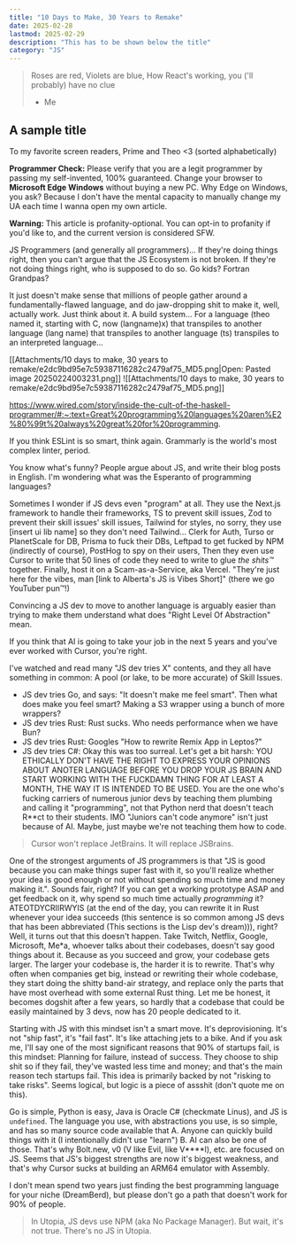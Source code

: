 ```yaml
---
title: "10 Days to Make, 30 Years to Remake"
date: 2025-02-28
lastmod: 2025-02-29
description: "This has to be shown below the title"
category: "JS"
---
```


> Roses are red, Violets are blue, How React's working, you ('ll probably) have no clue
> - Me

## A sample title

To my favorite screen readers, Prime and Theo <3 (sorted alphabetically)

**Programmer Check:** Please verify that you are a legit programmer by passing my self-invented, 100% guaranteed. Change your browser to **Microsoft Edge Windows** without buying a new PC. Why Edge on Windows, you ask? Because I don't have the mental capacity to manually change my UA each time I wanna open my own article.

**Warning:** This article is profanity-optional. You can opt-in to profanity if you'd like to, and the current version is considered SFW.

JS Programmers (and generally all programmers)... If they're doing things right, then you can't argue that the JS Ecosystem is not broken. If they're not doing things right, who is supposed to do so. Go kids? Fortran Grandpas?

It just doesn't make sense that millions of people gather around a fundamentally-flawed language, and do jaw-dropping shit to make it, well, actually work. Just think about it. A build system... For a language (theo named it, starting with C, now (langname)x) that transpiles to another language (lang name) that transpiles to another language (ts) transpiles to an interpreted language...



[[Attachments/10 days to make, 30 years to remake/e2dc9bd95e7c59387116282c2479af75_MD5.png|Open: Pasted image 20250224003231.png]]
![[Attachments/10 days to make, 30 years to remake/e2dc9bd95e7c59387116282c2479af75_MD5.png]]

https://www.wired.com/story/inside-the-cult-of-the-haskell-programmer/#:~:text=Great%20programming%20languages%20aren%E2%80%99t%20always%20great%20for%20programming.

If you think ESLint is so smart, think again. Grammarly is the world's most complex linter, period.

You know what's funny? People argue about JS, and write their blog posts in English. I'm wondering what was the Esperanto of programming languages?

Sometimes I wonder if JS devs even "program" at all. They use the Next.js framework to handle their frameworks, TS to prevent skill issues, Zod to prevent their skill issues' skill issues, Tailwind for styles, no sorry, they use [insert ui lib name] so they don't need Tailwind... Clerk for Auth, Turso or PlanetScale for DB, Prisma to fuck their DBs, Leftpad to get fucked by NPM (indirectly of course), PostHog to spy on their users, Then they even use Cursor to write that 50 lines of code they need to write to glue *the shits™️* together. Finally, host it on a Scam-as-a-Service, aka Vercel. "They're just here for the vibes, man [link to Alberta's JS is Vibes Short]" (there we go YouTuber pun™️!)

Convincing a JS dev to move to another language is arguably easier than trying to make them understand what does "Right Level Of Abstraction" mean. 

If you think that AI is going to take your job in the next 5 years and you've ever worked with Cursor, you're right.

I've watched and read many "JS dev tries X" contents, and they all have something in common: A pool (or lake, to be more accurate) of Skill Issues. 
- JS dev tries Go, and says: "It doesn't make me feel smart". Then what does make you feel smart? Making a S3 wrapper using a bunch of more wrappers?
- JS dev tries Rust: Rust sucks. Who needs performance when we have Bun?
- JS dev tries Rust: Googles "How to rewrite Remix App in Leptos?"
- JS dev tries C#: Okay this was too surreal.
Let's get a bit harsh: YOU ETHICALLY DON'T HAVE THE RIGHT TO EXPRESS YOUR OPINIONS ABOUT ANOTER LANGUAGE BEFORE YOU DROP YOUR JS BRAIN AND START WORKING WITH THE FUCKDAMN THING FOR AT LEAST A MONTH, THE WAY IT IS INTENDED TO BE USED. You are the one who's fucking carriers of numerous junior devs by teaching them plumbing and calling it "programming", not that Python nerd that doesn't teach R\*\*ct to their students. IMO "Juniors can't code anymore" isn't just because of AI. Maybe, just maybe we're not teaching them how to code.

> Cursor won't replace JetBrains. It will replace JSBrains.

One of the strongest arguments of JS programmers is that "JS is good because you can make things super fast with it, so you'll realize whether your idea is good enough or not without spending so much time and money making it.". Sounds fair, right? If you can get a working prototype ASAP and get feedback on it, why spend so much time actually _programming_ it? ATEOTDYCRIIRWYIS (at the end of the day, you can rewrite it in Rust whenever your idea succeeds (this sentence is so common among JS devs that has been abbreviated (This sections is the Lisp dev's dream))), right? Well, it turns out that this doesn't happen. Take Twitch, Netflix, Google, Microsoft, Me\*a, whoever talks about their codebases, doesn't say good things about it. Because as you succeed and grow, your codebase gets larger. The larger your codebase is, the harder it is to rewrite. That's why often when companies get big, instead or rewriting their whole codebase, they start doing the shitty band-air strategy, and replace only the parts that have most overhead with some external Rust thing. Let me be honest, it becomes dogshit after a few years, so hardly that a codebase that could be easily maintained by 3 devs, now has 20 people dedicated to it.

Starting with JS with this mindset isn't a smart move. It's deprovisioning. It's not "ship fast", it's "fail fast". It's like attaching jets to a bike. And if you ask me, I'll say one of the most significant reasons that 90% of startups fail, is this mindset: Planning for failure, instead of success. They choose to ship shit so if they fail, they've wasted less time and money; and that's the main reason tech startups fail. This idea is primarily backed by not "risking to take risks". Seems logical, but logic is a piece of assshit (don't quote me on this).

Go is simple, Python is easy, Java is Oracle C# (checkmate Linus), and JS is `undefined`. The language you use, with abstractions you use, is so simple, and has so many source code available that A. Anyone can quickly build things with it (I intentionally didn't use "learn") B. AI can also be one of those. That's why Bolt.new, v0 (V like Evil, like V\*\*\*\*l), etc. are focused on JS. Seems that JS's biggest strengths are now it's biggest weakness, and that's why Cursor sucks at building an ARM64 emulator with Assembly.

I don't mean spend two years just finding the best programming language for your niche (DreamBerd), but please don't go a path that doesn't work for 90% of people.

> In Utopia, JS devs use NPM (aka No Package Manager). But wait, it's not true. There's no JS in Utopia.